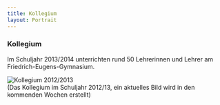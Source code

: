 ```yaml
---
title: Kollegium
layout: Portrait
---
```


### Kollegium

Im Schuljahr 2013/2014 unterrichten rund 50 Lehrerinnen und Lehrer am Friedrich-Eugens-Gymnasium.

<img class="img-thumbnail" alt="Kollegium 2012/2013" href="http://www.feg-stuttgart.de/bilder/k12.jpg" /><br />
(Das Kollegium im Schuljahr 2012/13, ein aktuelles Bild wird in den kommenden Wochen erstellt)
